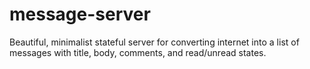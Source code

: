 # message-server
Beautiful, minimalist stateful server for converting internet into a list of messages with title, body, comments, and read/unread states.
